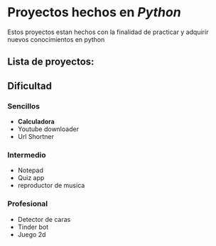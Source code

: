 # Proyectos hechos en _Python_  
Estos proyectos estan hechos con la finalidad de practicar y adquirir nuevos conocimientos en python  

## Lista de proyectos:
## Dificultad  

### Sencillos  
* **Calculadora**  
* Youtube downloader
* Url Shortner  
  
### Intermedio
* Notepad
* Quiz app
* reproductor de musica
  
### Profesional
* Detector de caras
* Tinder bot
* Juego 2d